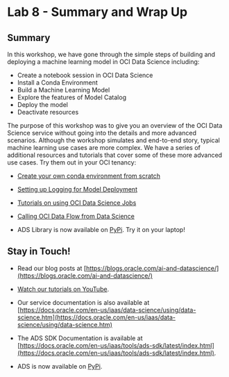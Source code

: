 # Lab 8 - Summary and Wrap Up

## Summary

In this workshop, we have gone through the simple steps of building and deploying a machine learning model in OCI Data Science including:

* Create a notebook session in OCI Data Science
* Install a Conda Environment
* Build a Machine Learning Model
* Explore the features of Model Catalog
* Deploy the model
* Deactivate resources

The purpose of this workshop was to give you an overview of the OCI Data Science service without going into the details and more advanced scenarios. Although the workshop simulates and end-to-end story, typical machine learning use cases are more complex. We have a series of additional resources and tutorials that cover some of these more advanced use cases. Try them out in your OCI tenancy: 

* [Create your own conda environment from scratch](https://blogs.oracle.com/ai-and-datascience/post/creating-a-new-conda-environment-from-scratch-in-oci-data-science)

* [Setting up Logging for Model Deployment](https://docs.oracle.com/en-us/iaas/data-science/using/model_dep_create.htm)

* [Tutorials on using OCI Data Science Jobs](https://github.com/oracle/oci-data-science-ai-samples/tree/master/jobs)

* [Calling OCI Data Flow from Data Science](https://github.com/oracle/oci-data-science-ai-samples/blob/master/conda_environment_notebooks/pyspark/dataflow.ipynb)

* ADS Library is now available on [PyPi](https://pypi.org/project/oracle-ads/). Try it on your laptop! 

## Stay in Touch! 

* Read our blog posts at [https://blogs.oracle.com/ai-and-datascience/](https://blogs.oracle.com/ai-and-datascience/) 

* [Watch our tutorials on YouTube](https://www.youtube.com/playlist?list=PLKCk3OyNwIzv6CWMhvqSB_8MLJIZdO80L). 

* Our service documentation is also available at [https://docs.oracle.com/en-us/iaas/data-science/using/data-science.htm](https://docs.oracle.com/en-us/iaas/data-science/using/data-science.htm)

* The ADS SDK Documentation is available at [https://docs.oracle.com/en-us/iaas/tools/ads-sdk/latest/index.html](https://docs.oracle.com/en-us/iaas/tools/ads-sdk/latest/index.html). 

* ADS is now available on [PyPi](https://pypi.org/project/oracle-ads/).
